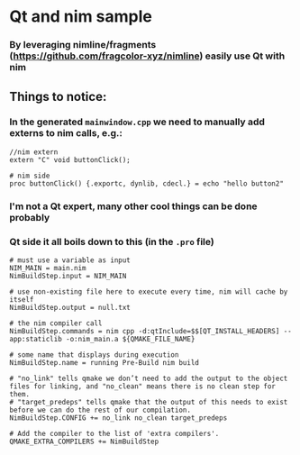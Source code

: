 # Qt and nim sample

### By leveraging nimline/fragments (https://github.com/fragcolor-xyz/nimline) easily use Qt with nim

## Things to notice:

### In the generated `mainwindow.cpp` we need to manually add externs to nim calls, e.g.:
```
//nim extern
extern "C" void buttonClick();

# nim side
proc buttonClick() {.exportc, dynlib, cdecl.} = echo "hello button2"
```

### I'm not a Qt expert, many other cool things can be done probably

### Qt side it all boils down to this (in the `.pro` file)
```
# must use a variable as input
NIM_MAIN = main.nim
NimBuildStep.input = NIM_MAIN

# use non-existing file here to execute every time, nim will cache by itself
NimBuildStep.output = null.txt

# the nim compiler call
NimBuildStep.commands = nim cpp -d:qtInclude=$$[QT_INSTALL_HEADERS] --app:staticlib -o:nim_main.a ${QMAKE_FILE_NAME}

# some name that displays during execution
NimBuildStep.name = running Pre-Build nim build

# "no_link" tells qmake we don’t need to add the output to the object files for linking, and "no_clean" means there is no clean step for them.
# "target_predeps" tells qmake that the output of this needs to exist before we can do the rest of our compilation.
NimBuildStep.CONFIG += no_link no_clean target_predeps

# Add the compiler to the list of 'extra compilers'.
QMAKE_EXTRA_COMPILERS += NimBuildStep
```